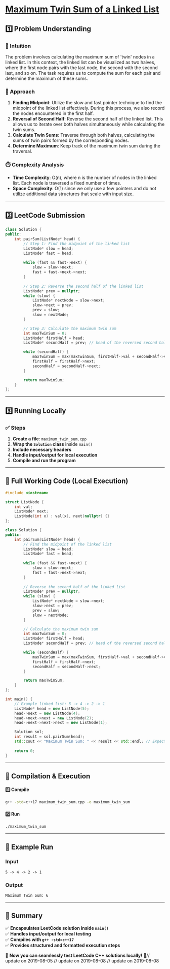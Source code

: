 # **[Maximum Twin Sum of a Linked List](https://leetcode.com/problems/maximum-twin-sum-of-a-linked-list/description/)**  

## **1️⃣ Problem Understanding**  
### **📌 Intuition**  
The problem involves calculating the maximum sum of 'twin' nodes in a linked list. In this context, the linked list can be visualized as two halves, where the first node pairs with the last node, the second with the second last, and so on. The task requires us to compute the sum for each pair and determine the maximum of these sums. 

### **🚀 Approach**  
1. **Finding Midpoint**: Utilize the slow and fast pointer technique to find the midpoint of the linked list effectively. During this process, we also record the nodes encountered in the first half.
2. **Reversal of Second Half**: Reverse the second half of the linked list. This allows us to iterate over both halves simultaneously while calculating the twin sums.
3. **Calculate Twin Sums**: Traverse through both halves, calculating the sums of twin pairs formed by the corresponding nodes.
4. **Determine Maximum**: Keep track of the maximum twin sum during the traversal.

### **⏱️ Complexity Analysis**  
- **Time Complexity**: O(n), where n is the number of nodes in the linked list. Each node is traversed a fixed number of times.
- **Space Complexity**: O(1) since we only use a few pointers and do not utilize additional data structures that scale with input size.

---  

## **2️⃣ LeetCode Submission**  
```cpp
class Solution {
public:
    int pairSum(ListNode* head) {
        // Step 1: Find the midpoint of the linked list
        ListNode* slow = head;
        ListNode* fast = head;
        
        while (fast && fast->next) {
            slow = slow->next;
            fast = fast->next->next;
        }
        
        // Step 2: Reverse the second half of the linked list
        ListNode* prev = nullptr;
        while (slow) {
            ListNode* nextNode = slow->next;
            slow->next = prev;
            prev = slow;
            slow = nextNode;
        }

        // Step 3: Calculate the maximum twin sum
        int maxTwinSum = 0;
        ListNode* firstHalf = head;
        ListNode* secondHalf = prev; // head of the reversed second half

        while (secondHalf) {
            maxTwinSum = max(maxTwinSum, firstHalf->val + secondHalf->val);
            firstHalf = firstHalf->next;
            secondHalf = secondHalf->next;
        }

        return maxTwinSum;
    }
};
```  

---  

## **3️⃣ Running Locally**  
### **✅ Steps**  
1. **Create a file**: `maximum_twin_sum.cpp`  
2. **Wrap the `Solution` class** inside `main()`  
3. **Include necessary headers**  
4. **Handle input/output for local execution**  
5. **Compile and run the program**  

---  

## **📝 Full Working Code (Local Execution)**  
```cpp
#include <iostream>

struct ListNode {
    int val;
    ListNode* next;
    ListNode(int x) : val(x), next(nullptr) {}
};

class Solution {
public:
    int pairSum(ListNode* head) {
        // Find the midpoint of the linked list
        ListNode* slow = head;
        ListNode* fast = head;
        
        while (fast && fast->next) {
            slow = slow->next;
            fast = fast->next->next;
        }
        
        // Reverse the second half of the linked list
        ListNode* prev = nullptr;
        while (slow) {
            ListNode* nextNode = slow->next;
            slow->next = prev;
            prev = slow;
            slow = nextNode;
        }

        // Calculate the maximum twin sum
        int maxTwinSum = 0;
        ListNode* firstHalf = head;
        ListNode* secondHalf = prev; // head of the reversed second half

        while (secondHalf) {
            maxTwinSum = max(maxTwinSum, firstHalf->val + secondHalf->val);
            firstHalf = firstHalf->next;
            secondHalf = secondHalf->next;
        }

        return maxTwinSum;
    }
};

int main() {
    // Example linked list: 5 -> 4 -> 2 -> 1
    ListNode* head = new ListNode(5);
    head->next = new ListNode(4);
    head->next->next = new ListNode(2);
    head->next->next->next = new ListNode(1);

    Solution sol;
    int result = sol.pairSum(head);
    std::cout << "Maximum Twin Sum: " << result << std::endl; // Expected output: 6 (5+1)
    
    return 0;
}
```  

---  

## **🔧 Compilation & Execution**  
#### **1️⃣ Compile**  
```bash
g++ -std=c++17 maximum_twin_sum.cpp -o maximum_twin_sum
```  

#### **2️⃣ Run**  
```bash
./maximum_twin_sum
```  

---  

## **🎯 Example Run**  
### **Input**  
```
5 -> 4 -> 2 -> 1
```  
### **Output**  
```
Maximum Twin Sum: 6
```  

---  

## **📌 Summary**  
✅ **Encapsulates LeetCode solution inside `main()`**  
✅ **Handles input/output for local testing**  
✅ **Compiles with `g++ -std=c++17`**  
✅ **Provides structured and formatted execution steps**  

🚀 **Now you can seamlessly test LeetCode C++ solutions locally!** 🚀// update on 2019-08-05
// update on 2019-08-08
// update on 2019-08-08
